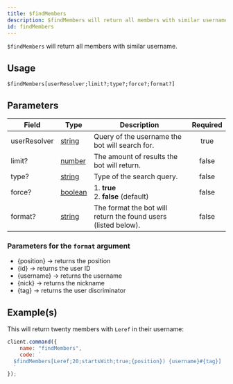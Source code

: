 ```yaml
---
title: $findMembers
description: $findMembers will return all members with similar username.
id: findMembers
---
```


`$findMembers` will return all members with similar username.

## Usage

```aoi
$findMembers[userResolver;limit?;type?;force?;format?]
```

## Parameters

| Field        | Type                                                                                                | Description                                                    | Required |
| ------------ | --------------------------------------------------------------------------------------------------- | -------------------------------------------------------------- | :------: |
| userResolver | [string](https://developer.mozilla.org/en-US/docs/Web/JavaScript/Reference/Global_Objects/String)   | Query of the username the bot will search for.                 |   true   |
| limit?       | [number](https://developer.mozilla.org/en-US/docs/Web/JavaScript/Reference/Global_Objects/Number)   | The amount of results the bot will return.                     |  false   |
| type?        | [string](https://developer.mozilla.org/en-US/docs/Web/JavaScript/Reference/Global_Objects/String)   | Type of the search query.                                      |  false   |
| force?       | [boolean](https://developer.mozilla.org/en-US/docs/Web/JavaScript/Reference/Global_Objects/Boolean) | 1. **true** <br /> 2. **false** (default)                      |  false   |
| format?      | [string](https://developer.mozilla.org/en-US/docs/Web/JavaScript/Reference/Global_Objects/String)   | The format the bot will return the found users (listed below). |  false   |

### Parameters for the `format` argument

-   \{position\} -> returns the position
-   \{id\} -> returns the user ID
-   \{username\} -> returns the username
-   \{nick\} -> returns the nickname
-   \{tag\} -> returns the user discriminator

## Example(s)

This will return twenty members with `Leref` in their username:

```javascript
client.command({
    name: "findMembers",
    code: `
  $findMembers[Leref;20;startsWith;true;{position}) {username}#{tag}]
  `
});
```
